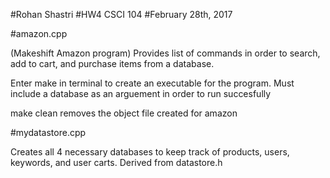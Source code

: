 #Rohan Shastri
#HW4 CSCI 104
#February 28th, 2017

#amazon.cpp

(Makeshift Amazon program)
Provides list of commands in order
to search, add to cart, and purchase
items from a database.

Enter make in terminal to create 
an executable for the program. Must 
include a database as an arguement 
in order to run succesfully

make clean removes the object file 
created for amazon


#mydatastore.cpp

Creates all 4 necessary databases to 
keep track of products, users, keywords,
and user carts. Derived from datastore.h


